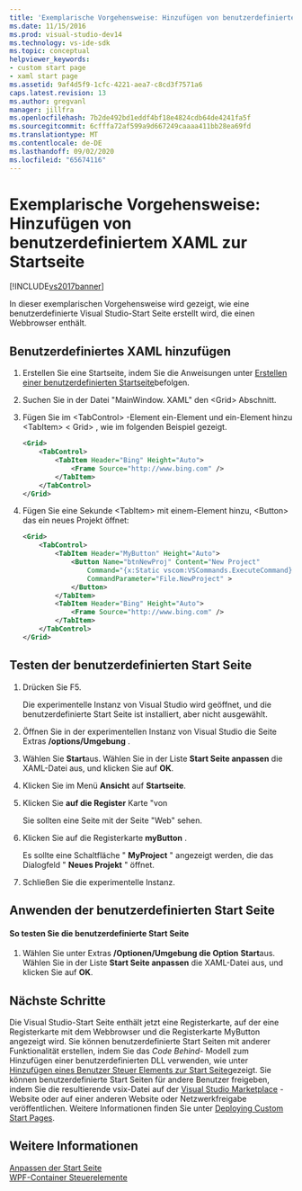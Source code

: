 ```yaml
---
title: 'Exemplarische Vorgehensweise: Hinzufügen von benutzerdefiniertem XAML zur Start Seite | Microsoft-Dokumentation'
ms.date: 11/15/2016
ms.prod: visual-studio-dev14
ms.technology: vs-ide-sdk
ms.topic: conceptual
helpviewer_keywords:
- custom start page
- xaml start page
ms.assetid: 9af4d5f9-1cfc-4221-aea7-c8cd3f7571a6
caps.latest.revision: 13
ms.author: gregvanl
manager: jillfra
ms.openlocfilehash: 7b2de492bd1eddf4bf18e4824cdb64de4241fa5f
ms.sourcegitcommit: 6cfffa72af599a9d667249caaaa411bb28ea69fd
ms.translationtype: MT
ms.contentlocale: de-DE
ms.lasthandoff: 09/02/2020
ms.locfileid: "65674116"
---
```

# <a name="walkthrough-adding-custom-xaml-to-the-start-page"></a>Exemplarische Vorgehensweise: Hinzufügen von benutzerdefiniertem XAML zur Startseite
[!INCLUDE[vs2017banner](../includes/vs2017banner.md)]

In dieser exemplarischen Vorgehensweise wird gezeigt, wie eine benutzerdefinierte Visual Studio-Start Seite erstellt wird, die einen Webbrowser enthält.  
  
## <a name="adding-custom-xaml"></a>Benutzerdefiniertes XAML hinzufügen  
  
1. Erstellen Sie eine Startseite, indem Sie die Anweisungen unter [Erstellen einer benutzerdefinierten Startseite](../extensibility/creating-a-custom-start-page.md)befolgen.  
  
2. Suchen Sie in der Datei "MainWindow. XAML" den \<Grid> Abschnitt.  
  
3. Fügen Sie im \<TabControl> -Element ein-Element und ein-Element hinzu \<TabItem> \< Grid> , wie im folgenden Beispiel gezeigt.  
  
    ```xml  
    <Grid>  
        <TabControl>  
            <TabItem Header="Bing" Height="Auto">  
                <Frame Source="http://www.bing.com" />  
            </TabItem>  
        </TabControl>  
    </Grid>  
    ```  
  
4. Fügen Sie eine Sekunde \<TabItem> mit einem-Element hinzu, \<Button> das ein neues Projekt öffnet:  
  
    ```xml  
    <Grid>  
        <TabControl>  
            <TabItem Header="MyButton" Height="Auto">  
                <Button Name="btnNewProj" Content="New Project"   
                    Command="{x:Static vscom:VSCommands.ExecuteCommand}"  
                    CommandParameter="File.NewProject" >  
                </Button>  
            </TabItem>  
            <TabItem Header="Bing" Height="Auto">  
                <Frame Source="http://www.bing.com" />  
            </TabItem>  
        </TabControl>  
    </Grid>  
    ```  
  
## <a name="testing-the-custom-start-page"></a>Testen der benutzerdefinierten Start Seite  
  
1. Drücken Sie F5.  
  
     Die experimentelle Instanz von Visual Studio wird geöffnet, und die benutzerdefinierte Start Seite ist installiert, aber nicht ausgewählt.  
  
2. Öffnen Sie in der experimentellen Instanz von Visual Studio die Seite Extras **/options/Umgebung** .  
  
3. Wählen Sie **Start**aus. Wählen Sie in der Liste **Start Seite anpassen** die XAML-Datei aus, und klicken Sie auf **OK**.  
  
4. Klicken Sie im Menü **Ansicht** auf **Startseite**.  
  
5. Klicken Sie **auf die Register** Karte "von  
  
     Sie sollten eine Seite mit der Seite "Web" sehen.  
  
6. Klicken Sie auf die Registerkarte **myButton** .  
  
     Es sollte eine Schaltfläche " **MyProject** " angezeigt werden, die das Dialogfeld " **Neues Projekt** " öffnet.  
  
7. Schließen Sie die experimentelle Instanz.  
  
## <a name="applying-the-custom-start-page"></a>Anwenden der benutzerdefinierten Start Seite  
  
#### <a name="to-test-the-custom-start-page"></a>So testen Sie die benutzerdefinierte Start Seite  
  
1. Wählen Sie unter Extras **/Optionen/Umgebung die Option** **Start**aus. Wählen Sie in der Liste **Start Seite anpassen** die XAML-Datei aus, und klicken Sie auf **OK**.  
  
## <a name="next-steps"></a>Nächste Schritte  
 Die Visual Studio-Start Seite enthält jetzt eine Registerkarte, auf der eine Registerkarte mit dem Webbrowser und die Registerkarte MyButton angezeigt wird. Sie können benutzerdefinierte Start Seiten mit anderer Funktionalität erstellen, indem Sie das *Code Behind-* Modell zum Hinzufügen einer benutzerdefinierten DLL verwenden, wie unter [Hinzufügen eines Benutzer Steuer Elements zur Start Seite](../extensibility/adding-user-control-to-the-start-page.md)gezeigt. Sie können benutzerdefinierte Start Seiten für andere Benutzer freigeben, indem Sie die resultierende vsix-Datei auf der [Visual Studio Marketplace](https://marketplace.visualstudio.com/) -Website oder auf einer anderen Website oder Netzwerkfreigabe veröffentlichen. Weitere Informationen finden Sie unter [Deploying Custom Start Pages](../extensibility/deploying-custom-start-pages.md).  
  
## <a name="see-also"></a>Weitere Informationen  
 [Anpassen der Start Seite](../ide/customizing-the-start-page-for-visual-studio.md)   
 [WPF-Container Steuerelemente](https://msdn.microsoft.com/a0177167-d7db-4205-9607-8ae316952566)
